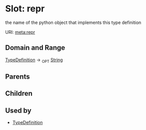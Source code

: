
# Slot: repr


the name of the python object that implements this type definition

URI: [meta:repr](https://w3id.org/linkml/meta/repr)


## Domain and Range

[TypeDefinition](TypeDefinition.md) ->  <sub>OPT</sub> [String](types/String.md)

## Parents


## Children


## Used by

 * [TypeDefinition](TypeDefinition.md)
